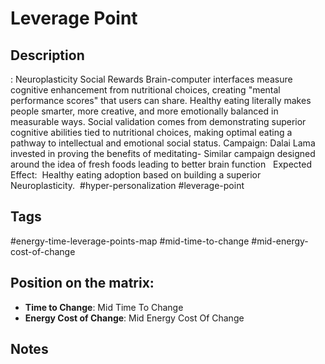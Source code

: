 # Leverage Point

## Description
: Neuroplasticity Social Rewards Brain-computer interfaces measure cognitive enhancement from nutritional choices, creating "mental performance scores" that users can share. Healthy eating literally makes people smarter, more creative, and more emotionally balanced in measurable ways. Social validation comes from demonstrating superior cognitive abilities tied to nutritional choices, making optimal eating a pathway to intellectual and emotional social status.   Campaign: Dalai Lama invested in proving the benefits of meditating- Similar campaign designed around the idea of fresh foods leading to better brain function     Expected Effect:  Healthy eating adoption based on building a superior Neuroplasticity.    #hyper-personalization #leverage-point

## Tags
#energy-time-leverage-points-map #mid-time-to-change #mid-energy-cost-of-change

## Position on the matrix:
- **Time to Change**: Mid Time To Change
- **Energy Cost of Change**: Mid Energy Cost Of Change

## Notes
<!-- Add your notes here -->
